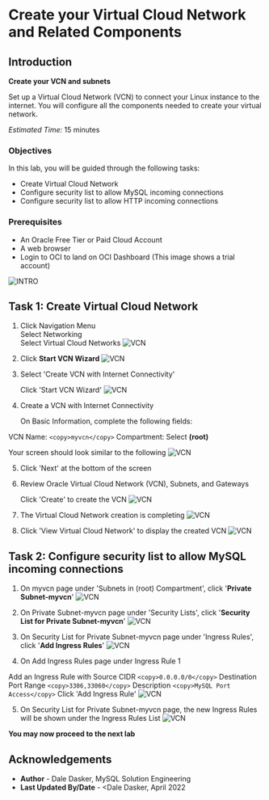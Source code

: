 # Create your Virtual Cloud Network and Related Components


## Introduction

**Create your VCN and subnets**

Set up a Virtual Cloud Network (VCN) to connect your Linux instance to the internet. You will configure all the components needed to create your virtual network.

_Estimated Time:_ 15 minutes

### Objectives

In this lab, you will be guided through the following tasks:


- Create Virtual Cloud Network 
- Configure security list to allow MySQL incoming connections
- Configure security list to allow HTTP incoming connections


### Prerequisites

* An Oracle Free Tier or Paid Cloud Account
* A web browser
* Login to OCI to land on OCI Dashboard (This image shows a trial account)

![INTRO](./images/oci-dashboard.png " ") 

## Task 1: Create Virtual Cloud Network 

1. Click Navigation Menu   
    Select Networking  
    Select Virtual Cloud Networks
    ![VCN](./images/03vcn01.png " ")

2. Click **Start VCN Wizard**
    ![VCN](./images/03vcn02.png " ")

3. Select 'Create VCN with Internet Connectivity'

    Click 'Start VCN Wizard' 
    ![VCN](./images/03vcn03.png " ")

4. Create a VCN with Internet Connectivity 

    On Basic Information, complete the following fields:

 VCN Name: 
     ```
    <copy>myvcn</copy>
    ```
 Compartment: Select  **(root)**

 Your screen should look similar to the following
    ![VCN](./images/03vcn04.png " ")

5. Click 'Next' at the bottom of the screen 

6. Review Oracle Virtual Cloud Network (VCN), Subnets, and Gateways
         
    Click 'Create' to create the VCN
    ![VCN](./images/03vcn04-1.png " ")

7. The Virtual Cloud Network creation is completing 
    ![VCN](./images/03vcn05.png " ")
    
8. Click 'View Virtual Cloud Network' to display the created VCN
    ![VCN](./images/03vcn06.png " ")

## Task 2: Configure security list to allow MySQL incoming connections

1. On myvcn page under 'Subnets in (root) Compartment', click  '**Private Subnet-myvcn**' 
     ![VCN](./images/03vcn07.png " ")

2.	On Private Subnet-myvcn page under 'Security Lists',  click  '**Security List for Private Subnet-myvcn**'
    ![VCN](./images/03vcn08.png " ")

3.	On Security List for Private Subnet-myvcn page under 'Ingress Rules', click '**Add Ingress Rules**' 
    ![VCN](./images/03vcn09.png " ")

4.	On Add Ingress Rules page under Ingress Rule 1
 
 Add an Ingress Rule with Source CIDR 
    ```
    <copy>0.0.0.0/0</copy>
    ```
 Destination Port Range 
     ```
    <copy>3306,33060</copy>
     ```
Description 
     ```
    <copy>MySQL Port Access</copy>
     ```
 Click 'Add Ingress Rule'
    ![VCN](./images/03vcn10.png " ")

5.	On Security List for Private Subnet-myvcn page, the new Ingress Rules will be shown under the Ingress Rules List
    ![VCN](./images/03vcn11.png " ")


**You may now proceed to the next lab**


## Acknowledgements
* **Author** - Dale Dasker, MySQL Solution Engineering
* **Last Updated By/Date** - <Dale Dasker, April 2022
